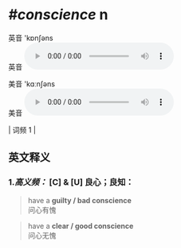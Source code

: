 # ***\#conscience*** n
英音 'kɒnʃəns  
英音
<audio src="./media/conscience-B.aac" controls="controls"></audio>

美音 'kɑːnʃəns  
美音
<audio src="./media/conscience.aac" controls="controls"></audio>



| 词频 1 |  

英文释义
---
### 1.*高义频：* **[C] & [U] 良心；良知：**  

 > have a **guilty / bad conscience**  
 > 问心有愧    

 > have a **clear / good conscience**  
 > 问心无愧    


